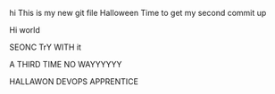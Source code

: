 hi This is my new git file 
Halloween
Time to get my second commit up 

Hi world

SEONC TrY WITH it 



A THIRD TIME NO WAYYYYYY


HALLAWON
DEVOPS APPRENTICE